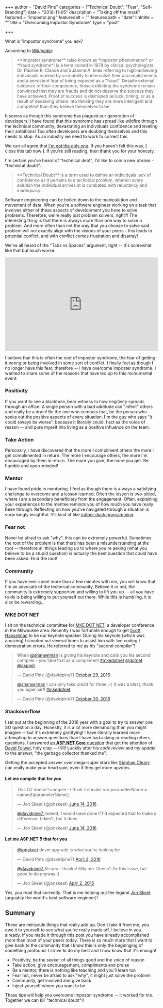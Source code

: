 +++
author = "David Pine"
categories = ["Technical Doubt", "Fear", "Self-Branding"]
date = "2016-11-05"
description = "Taking off the mask"
featured = "impostor.png"
featuredalt = ""
featuredpath = "date"
linktitle = ""
title = "Overcoming Impostor Syndrome"
type = "post"

+++

What is "impostor syndrome" you ask?

According to <cite><a href="https://en.wikipedia.org/wiki/Impostor_syndrome" target="_blank">Wikipedia</a></cite>:

> <p/>**Impostor syndrome** (also known as *impostor phenomenon* or *fraud syndrome*) is a term coined in 1978 by clinical psychologists Dr. Pauline R. Clance and Suzanne A. 
> Imes referring to high-achieving individuals marked by an inability to internalize their accomplishments and a persistent fear of being exposed as a "fraud". 
> Despite external evidence of their competence, those exhibiting the syndrome remain convinced that they are frauds and do not deserve the success they have achieved. 
> Proof of success is dismissed as luck, timing, or as a result of deceiving others into thinking they are more intelligent and competent than they believe themselves to be.

It seems as though this syndrome has plagued our generation of developers! I have found that this syndrome has spread like wildfire through the 
technical community, devastating an individuals confidence and leveling their ambitions! Too often developers are doubting themselves and this needs to stop. As an 
industry we need to work to correct this.

We can all agree that <a href="http://www.hanselman.com/blog/ImAPhonyAreYou.aspx">I'm not the only one</a>. If you haven't felt this way, [ close this tab now ]. If you're still
reading, then thank you for your honesty.

I'm certain you've heard of "technical debt", I'd like to coin a new phrase - "technical doubt".

> <p/>**Technical Doubt** is a term used to define an individuals lack of confidence as it pertains to a technical problem, wherein every solution the individual arrives at is 
> combated with reluctancy and inadequacy.

Software engineering can be boiled down to the manipulation and movement of data. When you're a software engineer working on a task that involves either of these aspects of development 
you have to solve problems. Therefore, we're really just problem solvers, right?! The interesting thing is that there is always more than one way to solve a problem. And more often
than not the way that you choose to solve said problem will not exactly align with the visions of your peers - this leads to potential conflict, and with conflict comes frustration 
and disarray!

We've all heard of the "Tabs vs Spaces" argument, right -- it's somewhat like that but much worse.

<style>
    .iframe_container {
        position: relative;
        padding-bottom: 56.25%; /* 16:9 - this is responsive by adjusting the hight according to the width! */
        padding-top: 25px;
        height: 0;
    }
    .iframe_container iframe {
        position: absolute;
        top: 0;
        left: 0;
        width: 100%;
        height: 100%;
    }
</style>
<div class="iframe_container">
    <iframe src="https://www.youtube.com/embed/cowtgmZuai0" frameborder="0" allowfullscreen></iframe>
</div>

I believe that this is often the root of imposter syndrome, the fear of getting it wrong or being involved in some sort of conflict. I finally feel as though I no longer have this 
fear, therefore -- I have overcome imposter syndrome. I wanted to share some of the reasons that have led up to this monumental event.

### Positivity

If you want to see a blackhole, bear witness to how negitivity spreads through an office. A single person with a bad additude can "infect" others and really be a drain! Be the one
who combats that, be the person who seeks out the positive aspects of every situation. I'm the guy who says "it could always be worse", because it literally could. I act as the voice
of reason -- and pure myself into living as a positive influence on the team.

### Take Action

Personally, I have discovered that the more I compliment others the more I get complimented in return. The more I encourage others, the more I'm encouraged by them in return.
The more you give, the more you get. Be humble and open-minded!

### Mentor

I have found pride in mentoring. I feel as though there is always a satisfying challenge to overcome and a lesson learned. Often the lesson is two-sided, where I am a secondary 
beneficiary from the engagement. Often, explaining your experiences to the mentee reminds you of how much you have really been through. Reflecting on how you've navigated through
a situation is surprisingly insightful. It's kind of like <a href="https://blog.codinghorror.com/rubber-duck-problem-solving/">rubber duck programming</a>.

### Fear not

Never be afraid to ask "why", this can be extremely powerful. Sometimes the root of the problem is that there has been a misunderstanding at the root -- therefore all things 
leading up to where you're asking (what you believe to be a stupid question) is actually the best question that could have been asked. Find the root!

### Community

If you have ever spent more than a few minutes with me, you will know that I'm an advocate of the technical community. Believe it or not, the community is extremely supportive and 
willing to lift you up -- all you have to do is being willing to put yourself out there. While this is humbling, it is also be rewarding...

### MKE DOT NET

I sit on the technical committee for <a href="http://www.mkedotnet.com/">MKE DOT NET</a>, a developer conference in the Milwaukee area. Recently I was fortunate enough to get 
<a href="http://www.hanselman.com/">Scott Hanselman</a> to be our keynote speaker.
During his keynote (which was amazing) I shouted out several times to assist him with live coding / demostration errors. He referred to me as his "second compiler"!

<blockquote class="twitter-tweet" data-lang="en"><p lang="en" dir="ltr">When <a href="https://twitter.com/shanselman">@shanselman</a> is giving his keynote and calls you his second compiler - you take that as a compliment <a href="https://twitter.com/hashtag/mkedotnet?src=hash">#mkedotnet</a> <a href="https://twitter.com/dotnet">@dotnet</a> <a href="https://twitter.com/aspnet">@aspnet</a></p>&mdash; David Pine (@davidpine7) <a href="https://twitter.com/davidpine7/status/792480943416156161">October 29, 2016</a></blockquote>
<script async src="//platform.twitter.com/widgets.js" charset="utf-8"></script>

<script async src="//platform.twitter.com/widgets.js" charset="utf-8"></script>
<blockquote class="twitter-tweet" data-lang="en">
    <p lang="en" dir="ltr">
        <a href="https://twitter.com/shanselman">@shanselman</a> I can only take credit for three ;-) It was a blast, thank you again sir!! 
        <a href="https://twitter.com/hashtag/mkedotnet?src=hash">#mkedotnet</a>
    </p>&mdash; David Pine (@davidpine7) 
    <a href="https://twitter.com/davidpine7/status/792544455635132417">October 30, 2016</a>
</blockquote>

### Stackoverflow

I set out at the beginning of the 2016 year with a goal to try to answer one SO question a day. Honestly, it is a lot more demanding than you might imagine -- but it's extremely 
gratifying! I have literally learned more attempting to answer questions than I have had asking or reading others questions. I answered 
<a href="http://stackoverflow.com/a/40045456/2410379">an **ASP.NET Core** question</a> that got the attention of <a href="http://davidfowl.com/">David Folwer</a>, holy crap -- IKR!
Luckily after his _code review_ and my _update_ to the answer, "the garbage collector thanked me".

Getting the accepted answer over mega-super stars like <a href="http://stackoverflow.com/a/36950086/2410379">Stephan Cleary</a> can really make your head spin, even if they get more upvotes.

#### Let me compile that for you

<blockquote class="twitter-tweet" data-lang="en">
<p lang="en" dir="ltr">This C# doesn&#39;t compile - I think it should: var parameterName = nameof(parameterName);
</p>&mdash; Jon Skeet (@jonskeet) 
<a href="https://twitter.com/jonskeet/status/742718249725480960">June 14, 2016
</a>
</blockquote>
<blockquote class="twitter-tweet" data-lang="en">
<p lang="en" dir="ltr">
<a href="https://twitter.com/davidpine7">@davidpine7
</a> Indeed, I would have done if I&#39;d expected that to make a difference. I didn&#39;t, but it does.
</p>&mdash; Jon Skeet (@jonskeet) 
<a href="https://twitter.com/jonskeet/status/742739271107366912">June 14, 2016
</a>
</blockquote>

#### Let me ASP.NET 5 that for you

<blockquote class="twitter-tweet" data-lang="en">
<p lang="en" dir="ltr">
<a href="https://twitter.com/jonskeet">@jonskeet</a> dnvm upgrade is what you&#39;re looking for
</p>&mdash; David Pine (@davidpine7) 
<a href="https://twitter.com/davidpine7/status/716378423824945152">April 2, 2016
</a>
</blockquote>
<blockquote class="twitter-tweet" data-lang="en">
<p lang="en" dir="ltr"><a href="https://twitter.com/davidpine7">@davidpine7
</a> Ah yes - thanks! Silly me. Doesn&#39;t fix this issue, but good to do anyway :)
</p>&mdash; Jon Skeet (@jonskeet) 
<a href="https://twitter.com/jonskeet/status/716382973671706628">April 2, 2016
</a>
</blockquote>

Yes, you read that correctly. That is me helping out the legand <a href="http://stackoverflow.com/users/22656/jon-skeet">Jon Skeet</a> (arguably the world's best software engineer)!

## Summary

These are miniscule things that really add up. Don't take it from me, you owe it to yourself to see what you're really made off. I believe in you already, if you made it through this 
post you have already accomplished more than most of your peers today. There is so much more that I want to give back to the community that I know this is only the beginnging of 
something profound. I strive to do my best and I now know that it's enough!

 - Positivity, be the seeker of all things good and the voice of reason
 - Take action, give encouragement, compliments and praise
 - Be a mentor, there is nothing like teaching and you'll learn too
 - Fear not, never be afraid to ask "why", it might just solve the problem 
 - Community, get involved and give back
 - Inject yourself where you want to be

These tips will help you overcome imposter syndrome -- it worked for me. Together we can kill "technical doubt"!!